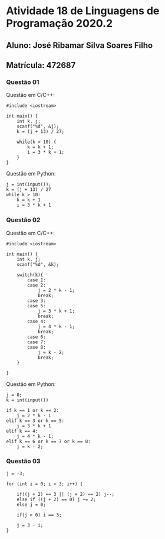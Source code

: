 # Atividade 18 de Linguagens de Programação 2020.2

## Aluno: José Ribamar Silva Soares Filho
## Matrícula: 472687

### Questão 01

Questão em C/C++:

```
#include <iostream>

int main() {
    int k, j;
    scanf("%d", &j);
    k = (j + 13) / 27;

    while(k > 10) {
        k = k + 1;
        i = 3 * k + 1;
    }
}
```

Questão em Python:

```
j = int(input());
k = (j + 13) / 27
while k > 10:
    k = k + 1
    i = 3 * k + 1
```

### Questão 02

Questão em C/C++:
```
#include <iostream>

int main() {
    int k, j;
    scanf("%d", &k);

    switch(k){
        case 1:
        case 2:
            j = 2 * k - 1;
            break;
        case 3:
        case 5:
            j = 3 * k + 1;
            break;
        case 4:
            j = 4 * k - 1;
            break;
        case 6:
        case 7:
        case 8:
            j = k - 2;
            break;
    }

}
```

Questão em Python:

```
j = 0;
k = int(input())

if k == 1 or k == 2:
    j = 2 * k - 1
elif k == 3 or k == 5:
    j = 3 * k + 1
elif k == 4:
    j = 4 * k - 1;
elif k == 6 or k == 7 or k == 8:
    j = k - 2;
```

### Questão 03

```
j = -3;

for (int i = 0; i < 3; i++) {

    if((j + 2) == 3 || (j + 2) == 2) j--;
    else if ((j + 2) == 0) j += 2;
    else j = 0;

    if(j > 0) i == 3;
    
    j = 3 - i;
}
```